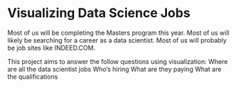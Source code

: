 # Visualizing Data Science Jobs

Most of us will be completing the Masters program this year.   Most of us will likely be searching for a career as a data scientist.  Most of us will probably be job sites like INDEED.COM.

This project aims to answer the follow questions using visualization:
 Where are all the data scientist jobs
 Who’s hiring
 What are they paying
 What are the qualifications
